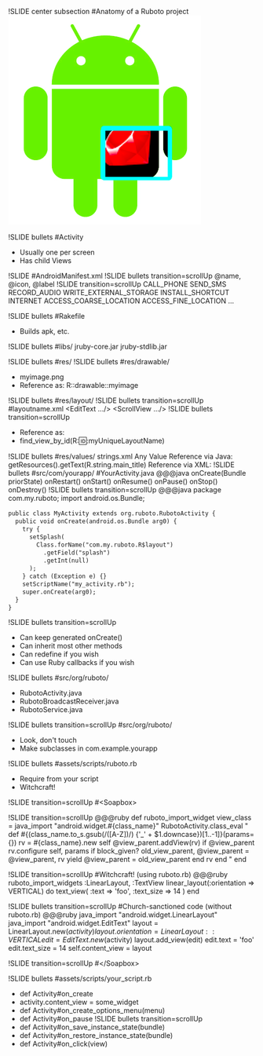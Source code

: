 !SLIDE center subsection
#Anatomy of a Ruboto project
![](ruboto_anatomy.png)

!SLIDE bullets
#Activity
* Usually one per screen
* Has child Views

!SLIDE
#AndroidManifest.xml
!SLIDE bullets transition=scrollUp
    <application>
        @name, @icon, @label
    <activity>
        <intent-filter>
            <action>
            <category>
    <service>
    <receiver>
    <provider>
!SLIDE transition=scrollUp
    <uses-permission>
        CALL_PHONE
        SEND_SMS
        RECORD_AUDIO
        WRITE_EXTERNAL_STORAGE
        INSTALL_SHORTCUT
        INTERNET
        ACCESS_COARSE_LOCATION
        ACCESS_FINE_LOCATION
        ...

!SLIDE bullets
#Rakefile
* Builds apk, etc.

!SLIDE bullets
#libs/
    jruby-core.jar
    jruby-stdlib.jar

!SLIDE bullets
#res/
!SLIDE bullets
#res/drawable/
* myimage.png
* Reference as: R::drawable::myimage

!SLIDE bullets
#res/layout/
!SLIDE bullets transition=scrollUp
#layoutname.xml
    <!-- A ViewGroup -->
    <LinearLayout
        id="@+id/myUniqueLayoutName"
        orientation="vertical"
    >
        <!-- 1 or more Views -->
        <EditText .../>
        <ScrollView .../>
        <view class="com.example.MyCustomView"/>
    </LinearLayout>
!SLIDE bullets transition=scrollUp
* Reference as:
* find_view_by_id(R::id::myUniqueLayoutName)

!SLIDE bullets
#res/values/
    strings.xml
      <string name="my_string_name">Any Value</string>
        Reference via Java: getResources().getText(R.string.main_title)
        Reference via XML: <application android:label="@string/my_string_name"/>
!SLIDE bullets
#src/com/yourapp/
#YourActivity.java
    @@@java
    onCreate(Bundle priorState)
    onRestart()
    onStart()
    onResume()
    onPause()
    onStop()
    onDestroy()
!SLIDE bullets transition=scrollUp
    @@@java
    package com.my.ruboto;
    import android.os.Bundle;

    public class MyActivity extends org.ruboto.RubotoActivity {
      public void onCreate(android.os.Bundle arg0) {
        try {
          setSplash(
            Class.forName("com.my.ruboto.R$layout")
              .getField("splash")
              .getInt(null)
          );
        } catch (Exception e) {}
        setScriptName("my_activity.rb");
        super.onCreate(arg0);
      }
    }

!SLIDE bullets transition=scrollUp
* Can keep generated onCreate()
* Can inherit most other methods
* Can redefine if you wish
* Can use Ruby callbacks if you wish

!SLIDE bullets
#src/org/ruboto/
* RubotoActivity.java
* RubotoBroadcastReceiver.java
* RubotoService.java

!SLIDE bullets transition=scrollUp
#src/org/ruboto/
* Look, don't touch
* Make subclasses in com.example.yourapp

!SLIDE bullets
#assets/scripts/ruboto.rb
* Require from your script
* Witchcraft!

!SLIDE transition=scrollUp
#&lt;Soapbox&gt;

!SLIDE transition=scrollUp
    @@@ruby
    def ruboto_import_widget
      view_class = java_import "android.widget.#{class_name}"
      RubotoActivity.class_eval "
      def #{(class_name.to_s.gsub(/([A-Z])/) {'_' + $1.downcase})[1..-1]}(params={})
        rv = #{class_name}.new self
        @view_parent.addView(rv) if @view_parent
        rv.configure self, params
        if block_given?
          old_view_parent, @view_parent = @view_parent, rv
          yield 
          @view_parent = old_view_parent
        end
        rv
      end
      "
    end

!SLIDE transition=scrollUp
#Witchcraft! (using ruboto.rb)
    @@@ruby
    ruboto_import_widgets
        :LinearLayout, :TextView
    linear_layout(:orientation => VERTICAL) do
        text_view(
          :text => 'foo',
          :text_size => 14
        )
    end

!SLIDE bullets transition=scrollUp
#Church-sanctioned code (without ruboto.rb)
    @@@ruby
    java_import "android.widget.LinearLayout"
    java_import "android.widget.EditText"
    layout = LinearLayout.new($activity)
    layout.orientation = LinearLayout::VERTICAL
    edit = EditText.new($activity)
    layout.add_view(edit)
    edit.text = 'foo'
    edit.text_size = 14
    self.content_view = layout

!SLIDE transition=scrollUp
#&lt;/Soapbox&gt;

!SLIDE bullets
#assets/scripts/your_script.rb
* def Activity#on_create
* activity.content_view = some_widget
* def Activity#on_create_options_menu(menu)
* def Activity#on_pause
!SLIDE bullets transition=scrollUp
* def Activity#on_save_instance_state(bundle)
* def Activity#on_restore_instance_state(bundle)
* def Activity#on_click(view)
